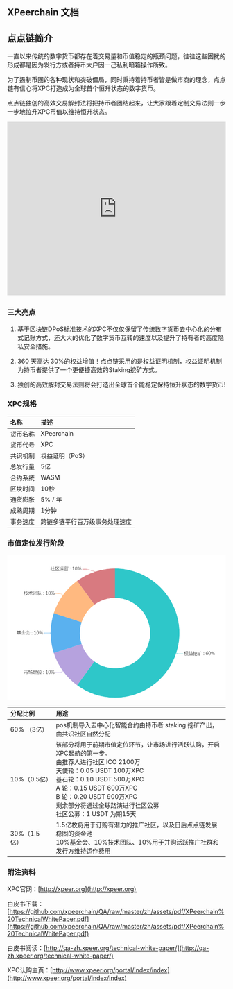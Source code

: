 ## XPeerchain 文档

## 点点链简介

  一直以来传统的数字货币都存在着交易量和币值稳定的瓶颈问题，往往这些困扰的形成都是因为发行方或者持币大户因一己私利暗箱操作所致。

  为了遏制币圈的各种现状和突破僵局，同时秉持着持币者皆是做市商的理念，点点链有信心将XPC打造成为全球首个恒升状态的数字货币。
  
  点点链独创的高效交易解封法将把持币者团结起来，让大家跟着定制交易法则一步一步地拉升XPC币值以维持恒升状态。
        
<iframe height=400 width=100% src='http://player.youku.com/embed/XNDI5NzUxNDY3Ng==' frameborder=0 'allowfullscreen'></iframe>

### 三大亮点

  1) 基于区块链DPoS标准技术的XPC不仅仅保留了传统数字货币去中心化的分布式记账方式，还大大的优化了数字货币互转的速度以及提升了持有者的高度隐私安全措施。

  2) 360 天高达 30%的权益增值！点点链采用的是权益证明机制，权益证明机制为持币者提供了一个更便捷高效的Staking挖矿方式。

  3) 独创的高效解封交易法则将会打造出全球首个能稳定保持恒升状态的数字货币!


### XPC规格


|  名称   | 描述   | 
|:----|:----|
| 货币名称   | XPeerchain   | 
| 货币代号   | XPC   | 
| 共识机制   | 权益证明（PoS） | 
| 总发行量   | 5亿   | 
| 合约系统   | WASM  | 
| 区块时间   | 10秒 | 
| 通货膨胀   | 5% / 年  | 
| 成熟周期   | 1分钟  | 
| 事务速度   | 跨链多链平行百万级事务处理速度 | 

### 市值定位发行阶段

![XPC分配](assets/images/index_1.png)

| 分配比例   | 用途   | 
|:----|:----|
| 60% （3亿）   | pos机制导入去中心化智能合约由持币者 staking 挖矿产出，由共识社区自然分配   | 
| 10%（0.5亿）   | 该部分将用于前期市值定位环节，让市场进行活跃认购，开启XPC起航的第一步。<br>由推荐人进行社区 ICO 2100万<br>天使轮：0.05  USDT     100万XPC<br>基石轮：0.10  USDT     500万XPC<br>A     轮：0.15  USDT     600万XPC<br>B     轮：0.20  USDT     900万XPC<br>剩余部分将通过全球路演进行社区公募<br>社区公募：1 USDT  为期15天   | 
| 30%（1.5 亿）   | 1.5亿枚将用于订购有潜力的推广社区，以及日后点点链发展稳固的资金池<br>10%基金会、10%技术团队、10%用于并购活跃推广社群和发行方维持运作费用   | 


### 附注资料

XPC官网：[http://xpeer.org](http://xpeer.org)

白皮书下载：[https://github.com/xpeerchain/QA/raw/master/zh/assets/pdf/XPeerchain%20TechnicalWhitePaper.pdf](https://github.com/xpeerchain/QA/raw/master/zh/assets/pdf/XPeerchain%20TechnicalWhitePaper.pdf)

白皮书阅读：[http://qa-zh.xpeer.org/technical-white-paper/](http://qa-zh.xpeer.org/technical-white-paper/)

XPC认购主页：[http://www.xpeer.org/portal/index/index](http://www.xpeer.org/portal/index/index)

